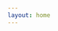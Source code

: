 ```yaml
---
layout: home
---
```


<!--Currently I have no static content here, only blog content pulled from the layout home.html-->